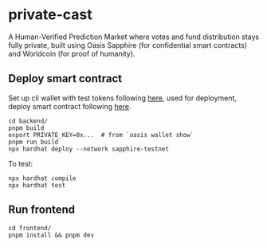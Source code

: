 # private-cast

A Human-Verified Prediction Market where votes and fund distribution stays fully private, built using Oasis Sapphire (for confidential smart contracts) and Worldcoin (for proof of humanity). 

## Deploy smart contract

Set up cli wallet with test tokens following [here](https://github.com/oasisprotocol/cli), used for deployment, deploy smart contract following [here](https://github.com/oasisprotocol/demo-starter). 

```
cd backend/
pnpm build
export PRIVATE_KEY=0x...  # from `oasis wallet show`
pnpm run build
npx hardhat deploy --network sapphire-testnet
```

To test:

```
npx hardhat compile
npx hardhat test
```

## Run frontend

```
cd frontend/
pnpm install && pnpm dev
```
